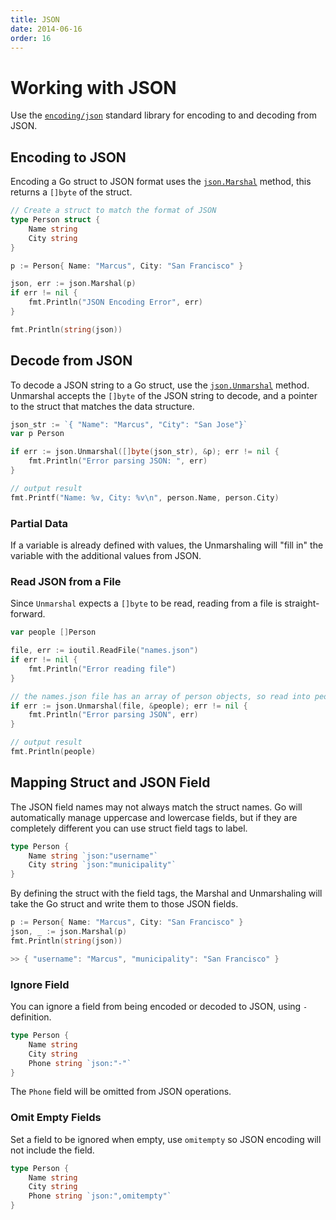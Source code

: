 ```yaml
---
title: JSON
date: 2014-06-16
order: 16
---
```


# Working with JSON

Use the [`encoding/json`](http://golang.org/pkg/encoding/json/) standard library for encoding to and decoding from JSON.


## Encoding to JSON

Encoding a Go struct to JSON format uses the [`json.Marshal`](https://golang.org/pkg/encoding/json/#Marshal) method, this returns a `[]byte` of the struct.

```go
// Create a struct to match the format of JSON
type Person struct {
	Name string
	City string
}

p := Person{ Name: "Marcus", City: "San Francisco" }

json, err := json.Marshal(p)
if err != nil {
	fmt.Println("JSON Encoding Error", err)
}

fmt.Println(string(json))
```

## Decode from JSON

To decode a JSON string to a Go struct, use the [`json.Unmarshal`](https://golang.org/pkg/encoding/json/#Unmarshal) method. Unmarshal accepts the `[]byte` of the JSON string to decode, and a pointer to the struct that matches the data structure.

```go
json_str := `{ "Name": "Marcus", "City": "San Jose"}`
var p Person

if err := json.Unmarshal([]byte(json_str), &p); err != nil {
	fmt.Println("Error parsing JSON: ", err)
}

// output result
fmt.Printf("Name: %v, City: %v\n", person.Name, person.City)
```

### Partial Data

If a variable is already defined with values, the Unmarshaling will "fill in" the variable with the additional values from JSON.

### Read JSON from a File

Since `Unmarshal` expects a `[]byte` to be read, reading from a file is straight-forward.

```go
var people []Person

file, err := ioutil.ReadFile("names.json")
if err != nil {
	fmt.Println("Error reading file")
}

// the names.json file has an array of person objects, so read into people
if err := json.Unmarshal(file, &people); err != nil {
	fmt.Println("Error parsing JSON", err)
}

// output result
fmt.Println(people)
```

## Mapping Struct and JSON Field

The JSON field names may not always match the struct names. Go will automatically manage uppercase and lowercase fields, but if they are completely different you can use struct field tags to label.

```go
type Person {
	Name string `json:"username"`
	City string `json:"municipality"`
}
```

By defining the struct with the field tags, the Marshal and Unmarshaling will take the Go struct and write them to those JSON fields.

```go
p := Person{ Name: "Marcus", City: "San Francisco" }
json, _ := json.Marshal(p)
fmt.Println(string(json))

>> { "username": "Marcus", "municipality": "San Francisco" }
```

### Ignore Field

You can ignore a field from being encoded or decoded to JSON, using `-` definition.

```go
type Person {
	Name string
	City string
	Phone string `json:"-"`
}
```

The `Phone` field will be omitted from JSON operations.

### Omit Empty Fields

Set a field to be ignored when empty, use `omitempty` so JSON encoding will not include the field.

```go
type Person {
	Name string
	City string
	Phone string `json:",omitempty"`
}
```

